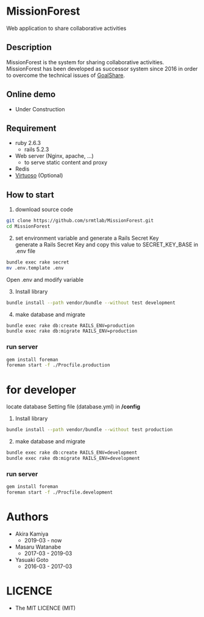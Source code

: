 MissionForest
====
Web application to share collaborative activities

## Description
MissionForest is the system for sharing collaborative activities.  
MissionForest has been developed as successor system since 2016 in order to overcome the technical issues of [GoalShare](https://github.com/srmtlab/GoalShare).  

## Online demo
- Under Construction

## Requirement
- ruby 2.6.3
    - rails 5.2.3
- Web server (Nginx, apache, ...)
    - to serve static content and proxy
- Redis
- [Virtuoso](https://virtuoso.openlinksw.com/rdf/) (Optional)


## How to start
1. download source code 
```bash
git clone https://github.com/srmtlab/MissionForest.git
cd MissionForest
```

2. set environment variable and generate a Rails Secret Key  
generate a Rails Secret Key and copy this value to SECRET_KEY_BASE in .env file

```bash
bundle exec rake secret
mv .env.template .env
```
Open .env and modify variable

3. Install library 
```bash
bundle install --path vendor/bundle --without test development
```

4. make database and migrate
```bash
bundle exec rake db:create RAILS_ENV=production
bundle exec rake db:migrate RAILS_ENV=production
```

### run server
```bash
gem install foreman
foreman start -f ./Procfile.production
```

# for developer
locate database Setting file (database.yml) in **/config**

1. Install library 
```bash
bundle install --path vendor/bundle --without test production
```

2. make database and migrate
```bash
bundle exec rake db:create RAILS_ENV=development
bundle exec rake db:migrate RAILS_ENV=development
```

### run server
```bash
gem install foreman
foreman start -f ./Procfile.development
```

# Authors
- Akira Kamiya
  - 2019-03 - now
- Masaru Watanabe
  - 2017-03 - 2019-03
- Yasuaki Goto
  - 2016-03 - 2017-03
  
# LICENCE
- The MIT LICENCE (MIT)